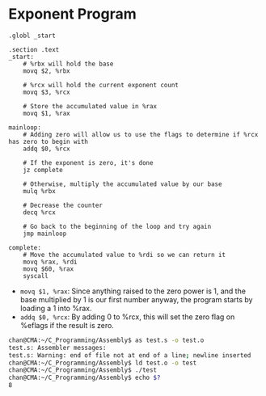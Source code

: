 # Exponent Program

```assembly
.globl _start

.section .text
_start:
    # %rbx will hold the base
    movq $2, %rbx

    # %rcx will hold the current exponent count
    movq $3, %rcx

    # Store the accumulated value in %rax
    movq $1, %rax

mainloop:
    # Adding zero will allow us to use the flags to determine if %rcx has zero to begin with
    addq $0, %rcx

    # If the exponent is zero, it's done
    jz complete

    # Otherwise, multiply the accumulated value by our base
    mulq %rbx

    # Decrease the counter
    decq %rcx

    # Go back to the beginning of the loop and try again
    jmp mainloop

complete:
    # Move the accumulated value to %rdi so we can return it
    movq %rax, %rdi
    movq $60, %rax
    syscall
```

- `movq $1, %rax`: Since anything raised to the zero power is 1, and the base multiplied by 1 is our first number anyway, the program starts by loading a 1 into %rax.
- `addq $0, %rcx`: By adding 0 to %rcx, this will set the zero flag on %eflags if the result is zero.

```sh
chan@CMA:~/C_Programming/Assembly$ as test.s -o test.o
test.s: Assembler messages:
test.s: Warning: end of file not at end of a line; newline inserted
chan@CMA:~/C_Programming/Assembly$ ld test.o -o test
chan@CMA:~/C_Programming/Assembly$ ./test
chan@CMA:~/C_Programming/Assembly$ echo $?
8
```

